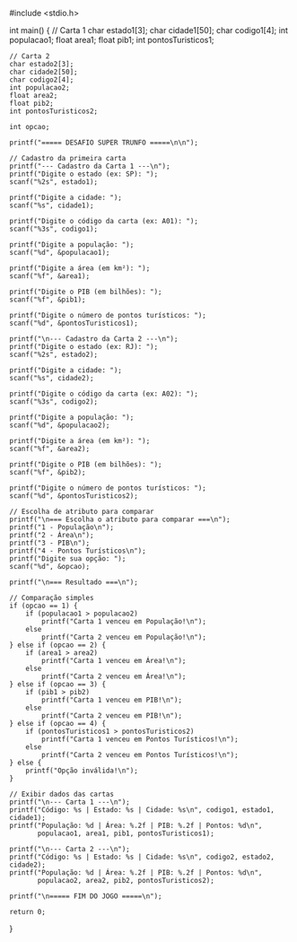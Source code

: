 #include <stdio.h>

int main() {
    // Carta 1
    char estado1[3];
    char cidade1[50];
    char codigo1[4];
    int populacao1;
    float area1;
    float pib1;
    int pontosTuristicos1;

    // Carta 2
    char estado2[3];
    char cidade2[50];
    char codigo2[4];
    int populacao2;
    float area2;
    float pib2;
    int pontosTuristicos2;

    int opcao;

    printf("===== DESAFIO SUPER TRUNFO =====\n\n");

    // Cadastro da primeira carta
    printf("--- Cadastro da Carta 1 ---\n");
    printf("Digite o estado (ex: SP): ");
    scanf("%2s", estado1);

    printf("Digite a cidade: ");
    scanf("%s", cidade1);

    printf("Digite o código da carta (ex: A01): ");
    scanf("%3s", codigo1);

    printf("Digite a população: ");
    scanf("%d", &populacao1);

    printf("Digite a área (em km²): ");
    scanf("%f", &area1);

    printf("Digite o PIB (em bilhões): ");
    scanf("%f", &pib1);

    printf("Digite o número de pontos turísticos: ");
    scanf("%d", &pontosTuristicos1);

    printf("\n--- Cadastro da Carta 2 ---\n");
    printf("Digite o estado (ex: RJ): ");
    scanf("%2s", estado2);

    printf("Digite a cidade: ");
    scanf("%s", cidade2);

    printf("Digite o código da carta (ex: A02): ");
    scanf("%3s", codigo2);

    printf("Digite a população: ");
    scanf("%d", &populacao2);

    printf("Digite a área (em km²): ");
    scanf("%f", &area2);

    printf("Digite o PIB (em bilhões): ");
    scanf("%f", &pib2);

    printf("Digite o número de pontos turísticos: ");
    scanf("%d", &pontosTuristicos2);

    // Escolha de atributo para comparar
    printf("\n=== Escolha o atributo para comparar ===\n");
    printf("1 - População\n");
    printf("2 - Área\n");
    printf("3 - PIB\n");
    printf("4 - Pontos Turísticos\n");
    printf("Digite sua opção: ");
    scanf("%d", &opcao);

    printf("\n=== Resultado ===\n");

    // Comparação simples
    if (opcao == 1) {
        if (populacao1 > populacao2)
            printf("Carta 1 venceu em População!\n");
        else
            printf("Carta 2 venceu em População!\n");
    } else if (opcao == 2) {
        if (area1 > area2)
            printf("Carta 1 venceu em Área!\n");
        else
            printf("Carta 2 venceu em Área!\n");
    } else if (opcao == 3) {
        if (pib1 > pib2)
            printf("Carta 1 venceu em PIB!\n");
        else
            printf("Carta 2 venceu em PIB!\n");
    } else if (opcao == 4) {
        if (pontosTuristicos1 > pontosTuristicos2)
            printf("Carta 1 venceu em Pontos Turísticos!\n");
        else
            printf("Carta 2 venceu em Pontos Turísticos!\n");
    } else {
        printf("Opção inválida!\n");
    }

    // Exibir dados das cartas
    printf("\n--- Carta 1 ---\n");
    printf("Código: %s | Estado: %s | Cidade: %s\n", codigo1, estado1, cidade1);
    printf("População: %d | Área: %.2f | PIB: %.2f | Pontos: %d\n",
           populacao1, area1, pib1, pontosTuristicos1);

    printf("\n--- Carta 2 ---\n");
    printf("Código: %s | Estado: %s | Cidade: %s\n", codigo2, estado2, cidade2);
    printf("População: %d | Área: %.2f | PIB: %.2f | Pontos: %d\n",
           populacao2, area2, pib2, pontosTuristicos2);

    printf("\n===== FIM DO JOGO =====\n");

    return 0;
}

